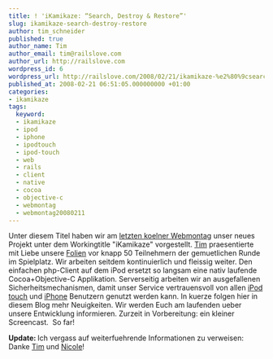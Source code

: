 ```yaml
---
title: ! 'iKamikaze: “Search, Destroy & Restore”'
slug: ikamikaze-search-destroy-restore
author: tim_schneider
published: true
author_name: Tim
author_email: tim@railslove.com
author_url: http://railslove.com
wordpress_id: 6
wordpress_url: http://railslove.com/2008/02/21/ikamikaze-%e2%80%9csearch-destroy-restore%e2%80%9d/
published_at: 2008-02-21 06:51:05.000000000 +01:00
categories:
- ikamikaze
tags:
  keyword:
  - ikamikaze
  - ipod
  - iphone
  - ipodtouch
  - ipod-touch
  - web
  - rails
  - client
  - native
  - cocoa
  - objective-c
  - webmontag
  - webmontag20080211
---
```

Unter diesem Titel haben wir am <a href="http://www.webmontag.de/doku.php?id=koeln_13" title="webmontag koeln">letzten koelner Webmontag</a> unser neues Projekt unter dem Workingtitle "iKamikaze" vorgestellt. <a href="http://twitter.com/tmschndr" title="twittertim">Tim</a> praesentierte mit Liebe unsere <a href="http://www.slideshare.net/tmschndr/railslove-presents-ikamikaze" title="slideshare webmontag praesentation">Folien</a> vor knapp 50 Teilnehmern der gemuetlichen Runde im Spielplatz. Wir arbeiten seitdem kontinuierlich und fleissig weiter. Den einfachen php-Client auf dem iPod ersetzt so langsam eine nativ laufende Cocoa+Objective-C Applikation. Serverseitig arbeiten wir an ausgefallenen Sicherheitsmechanismen, damit unser Service vertrauensvoll von allen <a href="http://www.apple.com/ipodtouch/" title="ipod touch" target="_blank">iPod touch</a> und <a href="http://www.apple.com/iphone/" title="iphone" target="_blank">iPhone</a> Benutzern genutzt werden kann. In kuerze folgen hier in diesem Blog mehr Neuigkeiten. Wir werden Euch am laufenden ueber unsere Entwicklung informieren. Zurzeit in Vorbereitung: ein kleiner Screencast. 
So far! 

<strong>Update: </strong>Ich vergass auf weiterfuehrende Informationen zu verweisen: Danke <a href="http://www.tmschndr.de/post/26102458">Tim</a> und <a href="http://www.antischokke.de/2008/02/13/webmontag-da-geht-doch-was/">Nicole</a>!
